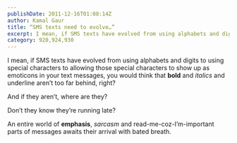 ```yaml
---
publishDate: 2011-12-16T01:08:14Z
author: Kamal Gaur
title: “SMS texts need to evolve…” 
excerpt: I mean, if SMS texts have evolved from using alphabets and digits to using special characters to allowing those special characters to show up as… 
category: 920,924,930
---
```


I mean, if SMS texts have evolved from using alphabets and digits to using special characters to allowing those special characters to show up as emoticons in your text messages, you would think that **bold** and _italics_ and underline aren’t too far behind, right?

And if they aren’t, where are they?

Don’t they know they’re running late?

An entire world of **emphasis**, _sarcasm_ and read-me-coz-I’m-important parts of messages awaits their arrival with bated breath.